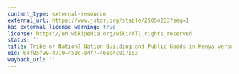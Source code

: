 ```yaml
---
content_type: external-resource
external_url: https://www.jstor.org/stable/25054263?seq=1
has_external_license_warning: true
license: https://en.wikipedia.org/wiki/All_rights_reserved
status: ''
title: Tribe or Nation? Nation Building and Public Goods in Kenya versus Tanzania
uid: 64f95f99-4719-450c-84f7-46ec4c017153
wayback_url: ''
---
```

